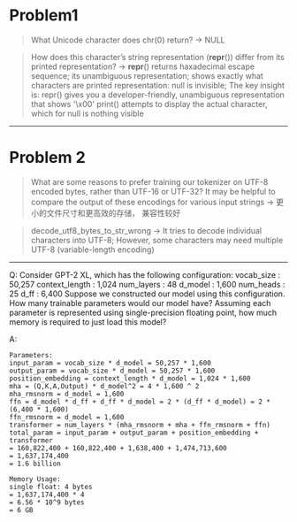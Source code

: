 # Problem1 

> What Unicode character does chr(0) return?
-> NULL

> How does this character’s string representation (__repr__()) differ from its printed representation?
-> __repr__() returns haxadecimal escape sequence; its unambiguous representation; shows exactly what characters are
printed representation: null is invisible; 
The key insight is:
repr() gives you a developer-friendly, unambiguous representation that shows '\x00'
print() attempts to display the actual character, which for null is nothing visible


---

# Problem 2

> What are some reasons to prefer training our tokenizer on UTF-8 encoded bytes, rather than UTF-16 or UTF-32? It may be helpful to compare the output of these encodings for various input strings
-> 更小的文件尺寸和更高效的存储， 兼容性较好

> decode_utf8_bytes_to_str_wrong
-> It tries to decode individual characters into UTF-8; However, some characters may need multiple UTF-8 (variable-length encoding)

---

Q: Consider GPT-2 XL, which has the following configuration:
vocab_size : 50,257
context_length : 1,024
num_layers : 48
d_model : 1,600
num_heads : 25
d_ff : 6,400
Suppose we constructed our model using this configuration. How many trainable parameters would our model have? Assuming each parameter is represented using single-precision floating point, how much memory is required to just load this model?

A:
```
Parameters: 
input_param = vocab_size * d_model = 50,257 * 1,600
output_param = vocab_size * d_model = 50,257 * 1,600
position_embedding = context_length * d_model = 1,024 * 1,600
mha = (Q,K,A,Output) * d_model^2 = 4 * 1,600 ^ 2
mha_rmsnorm = d_model = 1,600
ffn = d_model * d_ff + d_ff * d_model = 2 * (d_ff * d_model) = 2 * (6,400 * 1,600)
ffn_rmsnorm = d_model = 1,600
transformer = num_layers * (mha_rmsnorm + mha + ffn_rmsnorm + ffn)
total_param = input_param + output_param + position_embedding + transformer
= 160,822,400 + 160,822,400 + 1,638,400 + 1,474,713,600
= 1,637,174,400
= 1.6 billion

Memory Usage:
single float: 4 bytes
= 1,637,174,400 * 4
= 6.56 * 10^9 bytes 
= 6 GB
```